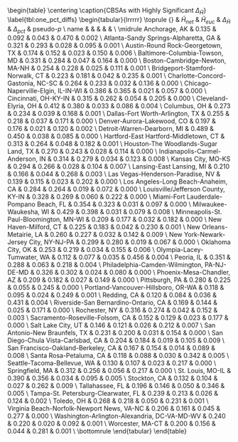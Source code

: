 \begin{table}
\centering
\caption{CBSAs with Highly Significant $\Delta_{\tilde{H}}$}
\label{tbl:one_pct_diffs}
\begin{tabular}{lrrrrr}
\toprule
{} &  $\tilde{H}_{net}$ &  $\tilde{H}_{euc}$ &  $\Delta_{\tilde{H}}$ &  $\Delta_{pct}$ &  pseudo-$p$ \\
name                                         &                    &                    &                       &                 &             \\
\midrule
Anchorage, AK                                &              0.135 &              0.092 &                 0.043 &           0.470 &       0.002 \\
Atlanta-Sandy Springs-Alpharetta, GA         &              0.321 &              0.293 &                 0.028 &           0.095 &       0.001 \\
Austin-Round Rock-Georgetown, TX             &              0.174 &              0.152 &                 0.023 &           0.150 &       0.006 \\
Baltimore-Columbia-Towson, MD                &              0.331 &              0.284 &                 0.047 &           0.164 &       0.000 \\
Boston-Cambridge-Newton, MA-NH               &              0.254 &              0.228 &                 0.025 &           0.111 &       0.001 \\
Bridgeport-Stamford-Norwalk, CT              &              0.223 &              0.181 &                 0.042 &           0.235 &       0.001 \\
Charlotte-Concord-Gastonia, NC-SC            &              0.264 &              0.233 &                 0.032 &           0.136 &       0.000 \\
Chicago-Naperville-Elgin, IL-IN-WI           &              0.386 &              0.365 &                 0.021 &           0.057 &       0.000 \\
Cincinnati, OH-KY-IN                         &              0.315 &              0.262 &                 0.054 &           0.205 &       0.000 \\
Cleveland-Elyria, OH                         &              0.412 &              0.380 &                 0.033 &           0.086 &       0.004 \\
Columbus, OH                                 &              0.273 &              0.234 &                 0.039 &           0.168 &       0.001 \\
Dallas-Fort Worth-Arlington, TX              &              0.255 &              0.218 &                 0.037 &           0.171 &       0.000 \\
Denver-Aurora-Lakewood, CO                   &              0.197 &              0.176 &                 0.021 &           0.120 &       0.002 \\
Detroit-Warren-Dearborn, MI                  &              0.489 &              0.450 &                 0.038 &           0.085 &       0.000 \\
Hartford-East Hartford-Middletown, CT        &              0.313 &              0.264 &                 0.048 &           0.182 &       0.001 \\
Houston-The Woodlands-Sugar Land, TX         &              0.270 &              0.243 &                 0.028 &           0.114 &       0.000 \\
Indianapolis-Carmel-Anderson, IN             &              0.314 &              0.279 &                 0.034 &           0.123 &       0.008 \\
Kansas City, MO-KS                           &              0.294 &              0.266 &                 0.028 &           0.104 &       0.007 \\
Lansing-East Lansing, MI                     &              0.210 &              0.166 &                 0.044 &           0.268 &       0.003 \\
Las Vegas-Henderson-Paradise, NV             &              0.139 &              0.115 &                 0.023 &           0.202 &       0.000 \\
Los Angeles-Long Beach-Anaheim, CA           &              0.284 &              0.264 &                 0.019 &           0.072 &       0.000 \\
Louisville/Jefferson County, KY-IN           &              0.328 &              0.269 &                 0.060 &           0.222 &       0.000 \\
Miami-Fort Lauderdale-Pompano Beach, FL      &              0.354 &              0.323 &                 0.031 &           0.097 &       0.000 \\
Milwaukee-Waukesha, WI                       &              0.429 &              0.398 &                 0.031 &           0.079 &       0.008 \\
Minneapolis-St. Paul-Bloomington, MN-WI      &              0.209 &              0.177 &                 0.032 &           0.182 &       0.000 \\
New Haven-Milford, CT                        &              0.225 &              0.183 &                 0.042 &           0.230 &       0.001 \\
New Orleans-Metairie, LA                     &              0.260 &              0.227 &                 0.032 &           0.142 &       0.009 \\
New York-Newark-Jersey City, NY-NJ-PA        &              0.299 &              0.280 &                 0.019 &           0.067 &       0.000 \\
Oklahoma City, OK                            &              0.253 &              0.219 &                 0.034 &           0.155 &       0.006 \\
Olympia-Lacey-Tumwater, WA                   &              0.112 &              0.077 &                 0.035 &           0.456 &       0.004 \\
Peoria, IL                                   &              0.351 &              0.288 &                 0.063 &           0.218 &       0.004 \\
Philadelphia-Camden-Wilmington, PA-NJ-DE-MD  &              0.326 &              0.302 &                 0.024 &           0.080 &       0.000 \\
Phoenix-Mesa-Chandler, AZ                    &              0.209 &              0.182 &                 0.027 &           0.149 &       0.000 \\
Pittsburgh, PA                               &              0.280 &              0.225 &                 0.055 &           0.245 &       0.000 \\
Portland-Vancouver-Hillsboro, OR-WA          &              0.118 &              0.095 &                 0.024 &           0.249 &       0.001 \\
Redding, CA                                  &              0.120 &              0.084 &                 0.036 &           0.431 &       0.004 \\
Riverside-San Bernardino-Ontario, CA         &              0.169 &              0.144 &                 0.025 &           0.171 &       0.000 \\
Rochester, NY                                &              0.316 &              0.274 &                 0.042 &           0.152 &       0.003 \\
Sacramento-Roseville-Folsom, CA              &              0.152 &              0.129 &                 0.023 &           0.177 &       0.000 \\
Salt Lake City, UT                           &              0.146 &              0.121 &                 0.026 &           0.212 &       0.007 \\
San Antonio-New Braunfels, TX                &              0.231 &              0.200 &                 0.031 &           0.154 &       0.000 \\
San Diego-Chula Vista-Carlsbad, CA           &              0.204 &              0.184 &                 0.019 &           0.105 &       0.009 \\
San Francisco-Oakland-Berkeley, CA           &              0.167 &              0.154 &                 0.014 &           0.089 &       0.008 \\
Santa Rosa-Petaluma, CA                      &              0.118 &              0.088 &                 0.030 &           0.342 &       0.005 \\
Seattle-Tacoma-Bellevue, WA                  &              0.130 &              0.107 &                 0.023 &           0.217 &       0.000 \\
Springfield, MA                              &              0.312 &              0.256 &                 0.056 &           0.217 &       0.000 \\
St. Louis, MO-IL                             &              0.390 &              0.356 &                 0.034 &           0.095 &       0.005 \\
Stockton, CA                                 &              0.132 &              0.104 &                 0.027 &           0.262 &       0.009 \\
Tallahassee, FL                              &              0.196 &              0.146 &                 0.050 &           0.346 &       0.005 \\
Tampa-St. Petersburg-Clearwater, FL          &              0.239 &              0.213 &                 0.026 &           0.124 &       0.002 \\
Toledo, OH                                   &              0.268 &              0.218 &                 0.050 &           0.231 &       0.001 \\
Virginia Beach-Norfolk-Newport News, VA-NC   &              0.206 &              0.161 &                 0.045 &           0.277 &       0.000 \\
Washington-Arlington-Alexandria, DC-VA-MD-WV &              0.240 &              0.220 &                 0.020 &           0.092 &       0.001 \\
Worcester, MA-CT                             &              0.200 &              0.156 &                 0.044 &           0.281 &       0.001 \\
\bottomrule
\end{tabular}
\end{table}

